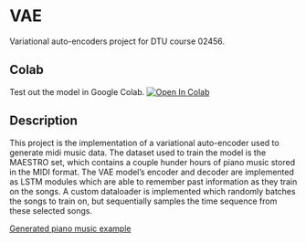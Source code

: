 # VAE
Variational auto-encoders project for DTU course 02456.

## Colab
Test out the model in Google Colab. [![Open In Colab](https://colab.research.google.com/assets/colab-badge.svg)](https://colab.research.google.com/github/DTU-VAE/VAE/blob/master/vae_train.ipynb)

## Description
This project is the implementation of a variational auto-encoder used to generate midi music data. 
The dataset used to train the model is the MAESTRO set, which contains a couple hunder hours of piano music stored in the MIDI format. 
The VAE model’s encoder and decoder are implemented as LSTM modules which are able to remember past information as they train on the songs. 
A custom dataloader is implemented which randomly batches the songs to train on, but sequentially samples the time sequence from these selected songs.


[Generated piano music example](https://drive.google.com/file/d/1loXeP_7b_YqtWcCez6koAB-6eojGMiZL/view?usp=sharing "Example of generated piano music by the VAE model")
